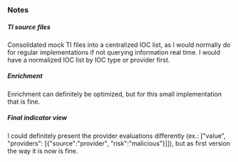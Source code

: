 ####

### Notes
##### TI source files
Consolidated mock TI files into a centralized IOC list, as I would normally do for regular implementations if not querying information real time.
I would have a normalized IOC list by IOC type or provider first.

##### Enrichment
Enrichment can definitely be optimized, but for this small implementation that is fine.

##### Final indicator view
I could definitely present the provider evaluations differently (ex.: ["value", "providers": [{"source":"provider", "risk":"malicious"}]]), but as first version the way it is now is fine.